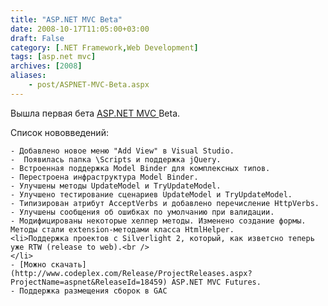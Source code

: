```yaml
---
title: "ASP.NET MVC Beta"
date: 2008-10-17T11:05:00+03:00
draft: False
category: [.NET Framework,Web Development]
tags: [asp.net mvc]
archives: [2008]
aliases:
    - post/ASPNET-MVC-Beta.aspx
---
```




Вышла первая бета [ASP.NET MVC ](http://www.asp.net/mvc/)Beta.



Список нововведений: 


	- Добавлено новое меню "Add View" в Visual Studio.
	-  Появилась папка \Scripts и поддержка jQuery.
	- Встроенная поддержка Model Binder для комплексных типов.
	- Перестроена инфраструктура Model Binder.
	- Улучшены методы UpdateModel и TryUpdateModel.
	- Улучшено тестирование сценариев UpdateModel и TryUpdateModel.
	- Типизирован атрибут AcceptVerbs и добавлено перечисление HttpVerbs.
	- Улучшены сообщения об ошибках по умолчанию при валидации.
	- Модифицированы некоторые хелпер методы. Изменено создание формы. Методы стали extension-методами класса HtmlHelper.
	<li>Поддержка проектов с Silverlight 2, который, как изветсно теперь уже RTW (release to web).<br />
	</li>
	- [Можно скачать](http://www.codeplex.com/Release/ProjectReleases.aspx?ProjectName=aspnet&ReleaseId=18459) ASP.NET MVC Futures.
	- Поддержка размещения сборок в GAC

